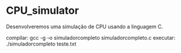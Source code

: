 # CPU_simulator
Desenvolveremos uma simulação de CPU usando a linguagem C.

compilar: gcc -g -o simuladorcompleto simuladorcompleto.c
executar: ./simuladorcompleto teste.txt